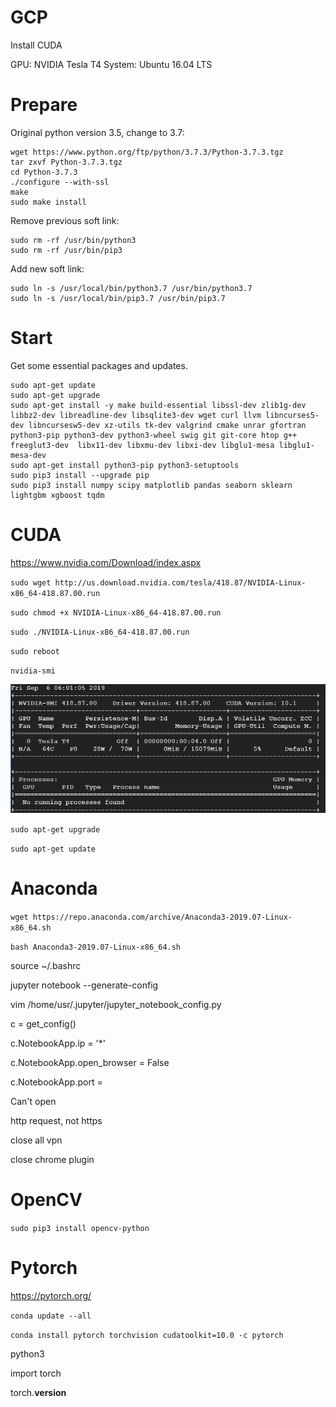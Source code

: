 # GCP
Install CUDA

GPU: NVIDIA Tesla T4
System: Ubuntu 16.04 LTS

# Prepare

Original python version 3.5, change to 3.7:

```
wget https://www.python.org/ftp/python/3.7.3/Python-3.7.3.tgz
tar zxvf Python-3.7.3.tgz
cd Python-3.7.3
./configure --with-ssl
make
sudo make install
```

Remove previous soft link:

```
sudo rm -rf /usr/bin/python3
sudo rm -rf /usr/bin/pip3
```
Add new soft link:
```
sudo ln -s /usr/local/bin/python3.7 /usr/bin/python3.7
sudo ln -s /usr/local/bin/pip3.7 /usr/bin/pip3.7
```
# Start
Get some essential packages and updates.
```
sudo apt-get update
sudo apt-get upgrade
sudo apt-get install -y make build-essential libssl-dev zlib1g-dev libbz2-dev libreadline-dev libsqlite3-dev wget curl llvm libncurses5-dev libncursesw5-dev xz-utils tk-dev valgrind cmake unrar gfortran python3-pip python3-dev python3-wheel swig git git-core htop g++ freeglut3-dev  libx11-dev libxmu-dev libxi-dev libglu1-mesa libglu1-mesa-dev
sudo apt-get install python3-pip python3-setuptools
sudo pip3 install --upgrade pip
sudo pip3 install numpy scipy matplotlib pandas seaborn sklearn lightgbm xgboost tqdm
```

# CUDA

https://www.nvidia.com/Download/index.aspx

`sudo wget http://us.download.nvidia.com/tesla/418.87/NVIDIA-Linux-x86_64-418.87.00.run`

`sudo chmod +x NVIDIA-Linux-x86_64-418.87.00.run`

`sudo ./NVIDIA-Linux-x86_64-418.87.00.run`

`sudo reboot`

`nvidia-smi`

![pic0](https://github.com/Pengchengzhi/GCP/blob/master/nvidia-smi.png)

`sudo apt-get upgrade`

`sudo apt-get update`

# Anaconda

`wget https://repo.anaconda.com/archive/Anaconda3-2019.07-Linux-x86_64.sh`

`bash Anaconda3-2019.07-Linux-x86_64.sh`

source ~/.bashrc

jupyter notebook --generate-config

vim /home/usr/.jupyter/jupyter_notebook_config.py

c = get_config()

c.NotebookApp.ip = '*'

c.NotebookApp.open_browser = False

c.NotebookApp.port = <Port Number>

Can't open

http request, not https

close all vpn

close chrome plugin

# OpenCV

`sudo pip3 install opencv-python`

# Pytorch

https://pytorch.org/

`conda update --all`

`conda install pytorch torchvision cudatoolkit=10.0 -c pytorch`

python3

import torch

torch.__version__













